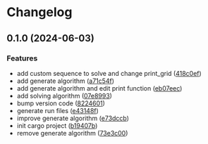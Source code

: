 # Changelog

## 0.1.0 (2024-06-03)


### Features

* add custom sequence to solve and change print_grid ([418c0ef](https://github.com/SchweGELBin/rudoku/commit/418c0efb23ff478749232ad5cfa2af49f94fb083))
* add generate algorithm ([a71c54f](https://github.com/SchweGELBin/rudoku/commit/a71c54f7d5945bf8d3a9b4a7066efa41cb803508))
* add generate algorithm and edit print function ([eb07eec](https://github.com/SchweGELBin/rudoku/commit/eb07eecec2bdd2797f125930966a37ae02d67a74))
* add solving algorithm ([07e8993](https://github.com/SchweGELBin/rudoku/commit/07e8993767fbe1f1a61629c9eaee0d45312b2555))
* bump version code ([8224601](https://github.com/SchweGELBin/rudoku/commit/8224601969e862cdde75e6b42f000bb17fddba3a))
* generate run files ([e43148f](https://github.com/SchweGELBin/rudoku/commit/e43148f5cde05c941e1886406d26b9be1b18ca1d))
* improve generate algorithm ([e73dccb](https://github.com/SchweGELBin/rudoku/commit/e73dccbb3c79e512d2d48ca77460a5eeb9ded156))
* init cargo project ([b19407b](https://github.com/SchweGELBin/rudoku/commit/b19407bd47aee5b8718122f6ea1e443fe8dbc1cd))
* remove generate algorithm ([73e3c00](https://github.com/SchweGELBin/rudoku/commit/73e3c00c5767f6b91388a418abbb734fcc2e6d06))
